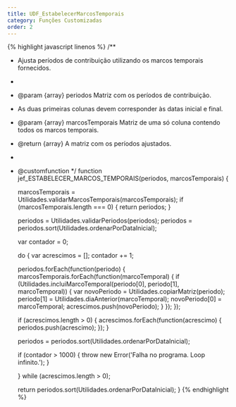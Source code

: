 ```yaml
---
title: UDF_EstabelecerMarcosTemporais
category: Funções Customizadas
order: 2
---
```

{% highlight javascript linenos %}
/**
* Ajusta períodos de contribuição utilizando os marcos temporais fornecidos.
*
* @param {array} periodos Matriz com os períodos de contribuição. 
*  As duas primeiras colunas devem corresponder às datas inicial e final.
* @param {array} marcosTemporais Matriz de uma só coluna contendo todos os marcos temporais.
* @return {array} A matriz com os períodos ajustados.
*
* @customfunction
*/
function jef_ESTABELECER_MARCOS_TEMPORAIS(periodos, marcosTemporais) {
  
  marcosTemporais = Utilidades.validarMarcosTemporais(marcosTemporais);
  if (marcosTemporais.length === 0) {
    return periodos;
  }
  
  periodos = Utilidades.validarPeriodos(periodos);
  periodos = periodos.sort(Utilidades.ordenarPorDataInicial);
  
  var contador = 0;
  
  do { 
    var acrescimos = [];
    contador += 1;
    
    periodos.forEach(function(periodo) {
      marcosTemporais.forEach(function(marcoTemporal) {
        if (Utilidades.incluiMarcoTemporal(periodo[0], periodo[1], marcoTemporal)) {
          var novoPeriodo = Utilidades.copiarMatriz(periodo);
          periodo[1] = Utilidades.diaAnterior(marcoTemporal);
          novoPeriodo[0] = marcoTemporal; 
          acrescimos.push(novoPeriodo);
        }
      });
    });
    
    if (acrescimos.length > 0) {
      acrescimos.forEach(function(acrescimo) {
        periodos.push(acrescimo);
      });
    }
    
    periodos = periodos.sort(Utilidades.ordenarPorDataInicial);
    
    if (contador > 1000) {
      throw new Error('Falha no programa. Loop infinito.');
    }
    
  } while (acrescimos.length > 0);
  
  return periodos.sort(Utilidades.ordenarPorDataInicial);
}
{% endhighlight %}